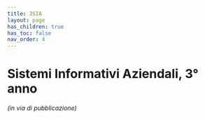 ```yaml
---
title: 3SIA
layout: page
has_children: true
has_toc: false
nav_order: 4
---
```


# Sistemi Informativi Aziendali, 3° anno

_(in via di pubblicazione)_
